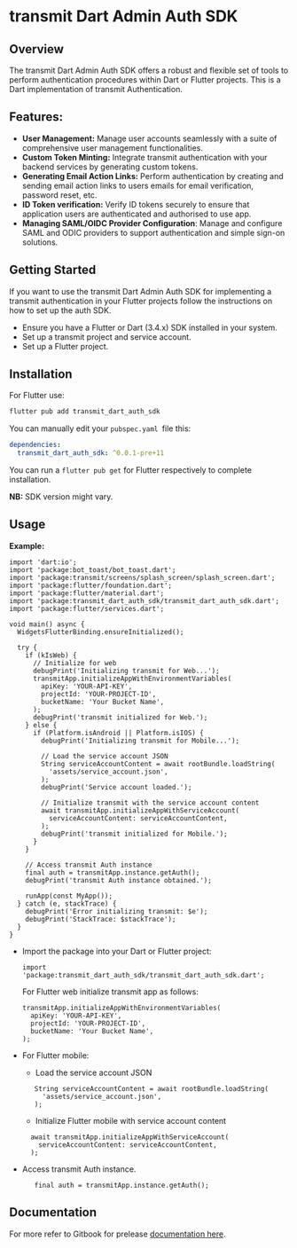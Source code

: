 # transmit Dart Admin Auth SDK

## Overview

The transmit Dart Admin Auth SDK offers a robust and flexible set of tools to perform authentication procedures within Dart or Flutter projects. This is a Dart implementation of transmit Authentication.

## Features:

- **User Management:** Manage user accounts seamlessly with a suite of comprehensive user management functionalities.
- **Custom Token Minting:** Integrate transmit authentication with your backend services by generating custom tokens.
- **Generating Email Action Links:** Perform authentication by creating and sending email action links to users emails for email verification, password reset, etc.
- **ID Token verification:** Verify ID tokens securely to ensure that application users are authenticated and authorised to use app.
- **Managing SAML/OIDC Provider Configuration**: Manage and configure SAML and ODIC providers to support authentication and simple sign-on solutions.

## Getting Started

If you want to use the transmit Dart Admin Auth SDK for implementing a transmit authentication in your Flutter projects follow the instructions on how to set up the auth SDK.

- Ensure you have a Flutter or Dart (3.4.x) SDK installed in your system.
- Set up a transmit project and service account.
- Set up a Flutter project.

## Installation

For Flutter use:

```javascript
flutter pub add transmit_dart_auth_sdk
```

You can manually edit your `pubspec.yaml `file this:

```yaml
dependencies:
  transmit_dart_auth_sdk: ^0.0.1-pre+11
```

You can run a `flutter pub get` for Flutter respectively to complete installation.

**NB:** SDK version might vary.

## Usage

**Example:**

```
import 'dart:io';
import 'package:bot_toast/bot_toast.dart';
import 'package:transmit/screens/splash_screen/splash_screen.dart';
import 'package:flutter/foundation.dart';
import 'package:flutter/material.dart';
import 'package:transmit_dart_auth_sdk/transmit_dart_auth_sdk.dart';
import 'package:flutter/services.dart';

void main() async {
  WidgetsFlutterBinding.ensureInitialized();

  try {
    if (kIsWeb) {
      // Initialize for web
      debugPrint('Initializing transmit for Web...');
      transmitApp.initializeAppWithEnvironmentVariables(
        apiKey: 'YOUR-API-KEY',
        projectId: 'YOUR-PROJECT-ID',
        bucketName: 'Your Bucket Name',
      );
      debugPrint('transmit initialized for Web.');
    } else {
      if (Platform.isAndroid || Platform.isIOS) {
        debugPrint('Initializing transmit for Mobile...');

        // Load the service account JSON
        String serviceAccountContent = await rootBundle.loadString(
          'assets/service_account.json',
        );
        debugPrint('Service account loaded.');

        // Initialize transmit with the service account content
        await transmitApp.initializeAppWithServiceAccount(
          serviceAccountContent: serviceAccountContent,
        );
        debugPrint('transmit initialized for Mobile.');
      }
    }

    // Access transmit Auth instance
    final auth = transmitApp.instance.getAuth();
    debugPrint('transmit Auth instance obtained.');

    runApp(const MyApp());
  } catch (e, stackTrace) {
    debugPrint('Error initializing transmit: $e');
    debugPrint('StackTrace: $stackTrace');
  }
}

```

- Import the package into your Dart or Flutter project:
  ```
  import 'package:transmit_dart_auth_sdk/transmit_dart_auth_sdk.dart';
  ```
  For Flutter web initialize transmit app as follows:
  ```
  transmitApp.initializeAppWithEnvironmentVariables(
    apiKey: 'YOUR-API-KEY',
    projectId: 'YOUR-PROJECT-ID',
    bucketName: 'Your Bucket Name',
  );
  ```

- For Flutter mobile:
    - Load the service account JSON
    ```
       String serviceAccountContent = await rootBundle.loadString(
         'assets/service_account.json',
       );
    ```
    - Initialize Flutter mobile with service account content
    ```
      await transmitApp.initializeAppWithServiceAccount(
        serviceAccountContent: serviceAccountContent,
      );
    ```

- Access transmit Auth instance.
  ```
     final auth = transmitApp.instance.getAuth();
  ```
## Documentation

For more refer to Gitbook for prelease [documentation here](https://aortem.gitbook.io/transmit-dart-auth-admin-sdk/).
